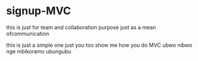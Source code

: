 # signup-MVC
this is just for team and collaboration purpose just as a mean ofcommunication

this is just a simple one just you too show me how you do MVC ubwo nibwo nge mbikoramo ubungubu 
